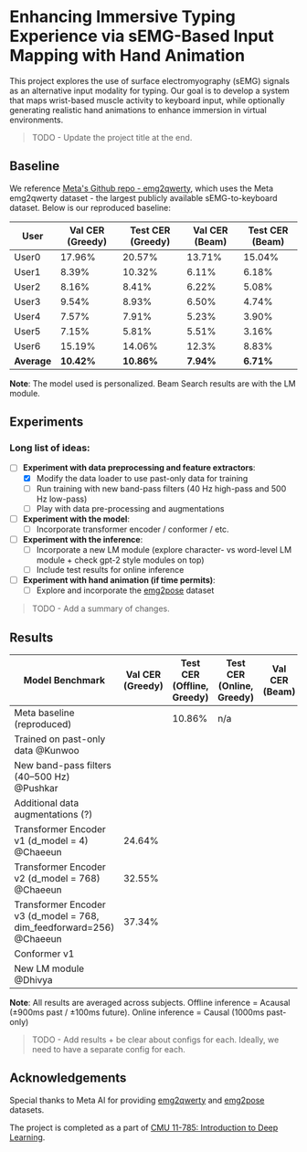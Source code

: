 # Enhancing Immersive Typing Experience via sEMG-Based Input Mapping with Hand Animation

This project explores the use of surface electromyography (sEMG) signals as an alternative input modality for typing. Our goal is to develop a system that maps wrist-based muscle activity to keyboard input, while optionally generating realistic hand animations to enhance immersion in virtual environments. 

> TODO - Update the project title at the end.

## Baseline

We reference [Meta's Github repo - emg2qwerty](https://github.com/facebookresearch/emg2qwerty), which uses the Meta emg2qwerty dataset - the largest publicly available sEMG-to-keyboard dataset. Below is our reproduced baseline:

| User       | Val CER (Greedy) | Test CER (Greedy) | Val CER (Beam)         | Test CER (Beam)         |
|------------|------------------|-------------------|------------------------|-------------------------|
| User0      |    17.96%         | 20.57%            |     13.71%                  | 15.04%                  |
| User1      |    8.39%             | 10.32%            |  6.11%                      | 6.18%                   |
| User2      |     8.16%             | 8.41%             |  6.22%                      | 5.08%                   |
| User3      |      9.54%            | 8.93%             |  6.50%                      | 4.74%                   |
| User4      |      7.57%            | 7.91%             |  5.23%                      | 3.90%                   |
| User5      |      7.15%            | 5.81%             |   5.51%                     | 3.16%                   |
| User6      |       15.19%           | 14.06%            |     12.3%                   | 8.83%                   |
| **Average**|       **10.42%**          | **10.86%**        |     **7.94%**                  | **6.71%**               |

**Note**: The model used is personalized. Beam Search results are with the LM module. 

## Experiments

### Long list of ideas:

- [ ] **Experiment with data preprocessing and feature extractors**: 
  - [x] Modify the data loader to use past-only data for training  
  - [ ] Run training with new band-pass filters (40 Hz high-pass and 500 Hz low-pass)
  - [ ] Play with data pre-processing and augmentations 
- [ ] **Experiment with the model**: 
  - [ ] Incorporate transformer encoder / conformer / etc. 
- [ ] **Experiment with the inference**:
  - [ ] Incorporate a new LM module (explore character- vs word-level LM module + check gpt-2 style modules on top)
  - [ ] Include test results for online inference
- [ ] **Experiment with hand animation (if time permits)**:
  - [ ] Explore and incorporate the [emg2pose](https://github.com/facebookresearch/emg2pose) dataset  

> TODO - Add a summary of changes.

## Results

| Model Benchmark    | Val CER (Greedy) | Test CER (Offline, Greedy) | Test CER (Online, Greedy) | Val CER (Beam) | Test CER (Offline, Beam) | Test CER (Online, Beam) |
|--------------------|------------------|----------------------------|---------------------------|----------------|--------------------------|-------------------------|
| Meta baseline (reproduced)                         |         |    10.86%   |    n/a      |         |    6.71%    |    n/a     |
| Trained on past-only data @Kunwoo                  |         |         |         |         |         |         |
| New band-pass filters (40–500 Hz) @Pushkar         |         |         |         |         |         |         |
| Additional data augmentations (?)                  |         |         |         |         |         |         |
| Transformer Encoder v1 (d_model = 4) @Chaeeun      | 24.64%  |         |         |         |         |         |
| Transformer Encoder v2 (d_model = 768) @Chaeeun    | 32.55%   |         |         |         |         |         |
| Transformer Encoder v3 (d_model = 768, dim_feedforward=256) @Chaeeun | 37.34%   |         |         |         |         |         |
| Conformer v1                                       |         |         |         |         |         |         |
| New LM module @Dhivya                              |         |         |         |         |         |         |

**Note**: All results are averaged across subjects. Offline inference = Acausal (±900ms past / ±100ms future). Online inference = Causal (1000ms past-only)

> TODO - Add results + be clear about configs for each. Ideally, we need to have a separate config for each. 
  
## Acknowledgements

Special thanks to Meta AI for providing [emg2qwerty](https://github.com/facebookresearch/emg2qwerty) and [emg2pose](https://github.com/facebookresearch/emg2pose) datasets.

The project is completed as a part of [CMU 11-785: Introduction to Deep Learning](https://deeplearning.cs.cmu.edu/S25/index.html).
